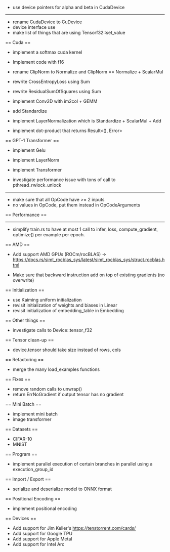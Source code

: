- use device pointers for alpha and beta in CudaDevice

------------------------

- rename CudaDevice to CuDevice
- device interface use <T>
- make list of things that are using Tensorf32::set_value

== Cuda ==

- implement a softmax cuda kernel

- Implement code with f16
- rename ClipNorm to Normalize and ClipNorm == Normalize + ScalarMul
- rewrite CrossEntropyLoss using Sum
- rewrite ResidualSumOfSquares using Sum
- implement Conv2D with im2col + GEMM
- add Standardize
- implement LayerNormalization which is Standardize + ScalarMul + Add
- implement dot-product that returns Result<(), Error>

== GPT-1 Transformer ==

- implement Gelu
- implement LayerNorm
- implement Transformer

- investigate performance issue with tons of call to pthread_rwlock_unlock

---------------------

- make sure that all OpCode have >= 2 inputs
- no values in OpCode, put them instead in OpCodeArguments

== Performance ==

---------------------

- simplify train.rs to have at most 1 call to infer, loss, compute_gradient, optimize() per example per epoch.

== AMD ==

- Add support AMD GPUs (ROCm/rocBLAS) -> https://docs.rs/simt_rocblas_sys/latest/simt_rocblas_sys/struct.rocblas.html

- Make sure that backward instruction add on top of existing gradients (no overwrite)

== Initialization ==

- use Kaiming uniform initialization
- revisit initialization of weights and biases in Linear
- revisit initialization of embedding_table in Embedding

== Other things ==

- investigate calls to Device::tensor_f32

== Tensor clean-up ==

- device.tensor should take size instead of rows, cols

== Refactoring ==

- merge the many load_examples functions

== Fixes ==

- remove random calls to unwrap()
- return ErrNoGradient if output tensor has no gradient

== Mini Batch ==

- implement mini batch
- image transformer

== Datasets ==

- CIFAR-10
- MNIST

== Program ==

- implement parallel execution of certain branches in parallel using a execution_group_id

== Import / Export ==

- serialize and deserialize model to ONNX format

== Positional Encoding ==

- implement positional encoding

== Devices ==

- Add support for Jim Keller's https://tenstorrent.com/cards/
- Add support for Google TPU
- Add support for Apple Metal
- Add support for Intel Arc

